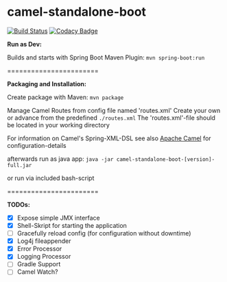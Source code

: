 camel-standalone-boot
=======================

[![Build Status](https://travis-ci.org/oneHandedDev/camel-standalone-boot.svg?branch=master)](https://travis-ci.org/oneHandedDev/camel-standalone-boot) [![Codacy Badge](https://api.codacy.com/project/badge/Grade/2d44181afdc74290bfda6d5f32bfa7b5)](https://www.codacy.com/app/stefan-haupt/camel-standalone-boot?utm_source=github.com&amp;utm_medium=referral&amp;utm_content=oneHandedDev/camel-standalone-boot&amp;utm_campaign=Badge_Grade)


**Run as Dev:**

Builds and starts with Spring Boot Maven Plugin:
`mvn spring-boot:run`

=======================

**Packaging and Installation:**

Create package with Maven:
`mvn package`

Manage Camel Routes from config file named 'routes.xml'
Create your own or advance from the predefined `./routes.xml`
The 'routes.xml'-file should be located in your working directory

For information on Camel's Spring-XML-DSL see also [Apache Camel](http://camel.apache.org/) for configuration-details

afterwards run as java app:
`java -jar camel-standalone-boot-[version]-full.jar`

or run via included bash-script

=======================

**TODOs:**
- [x] Expose simple JMX interface
- [x] Shell-Skript for starting the application
- [ ] Gracefully reload config (for configuration without downtime)
- [x] Log4j fileappender
- [x] Error Processor
- [x] Logging Processor
- [ ] Gradle Support
- [ ] Camel Watch?
